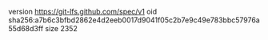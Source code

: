 version https://git-lfs.github.com/spec/v1
oid sha256:a7b6c3bfbd2862e4d2eeb0017d9041f05c2b7e9c49e783bbc57976a55d68d3ff
size 2352
